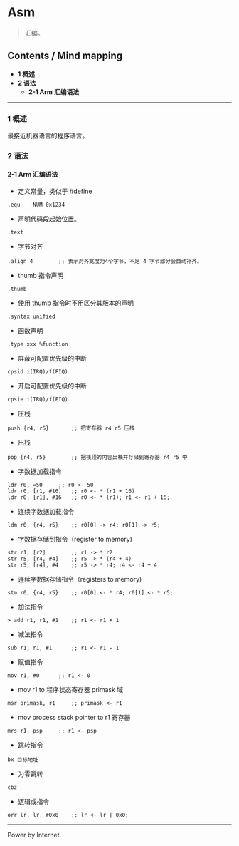# Asm

> 汇编。

## Contents / Mind mapping
- **1 概述**
- **2 语法**
  - **2-1 Arm 汇编语法**

---

### 1 概述

最接近机器语言的程序语言。



### 2 语法

#### 2-1 Arm 汇编语法

- 定义常量，类似于 #define

```
.equ	NUM	0x1234
```

- 声明代码段起始位置。

```
.text
```

- 字节对齐

```
.align 4		;; 表示对齐宽度为4个字节，不足 4 字节部分会自动补齐。
```

- thumb 指令声明

```
.thumb
```

- 使用 thumb 指令时不用区分其版本的声明

```
.syntax unified
```

- 函数声明

```
.type xxx %function
```

- 屏蔽可配置优先级的中断

```
cpsid i(IRQ)/f(FIQ)
```

- 开启可配置优先级的中断

```
cpsie i(IRQ)/f(FIQ)
```

- 压栈

```
push {r4, r5}		;; 把寄存器 r4 r5 压栈
```

- 出栈

```
pop {r4, r5}		;; 把栈顶的内容出栈并存储到寄存器 r4 r5 中
```

- 字数据加载指令

```
ldr r0, =50		;; r0 <- 50
ldr r0, [r1, #16]	;; r0 <- * (r1 + 16)
ldr r0, [r1], #16	;; r0 <- * (r1); r1 <- r1 + 16;
```

- 连续字数据加载指令

```
ldm r0, {r4, r5}	;; r0[0] -> r4; r0[1] -> r5;
```

- 字数据存储到指令（register to memory)

```
str r1, [r2]		;; r1 -> * r2
str r5, [r4, #4]	;; r5 -> * (r4 + 4)
str r5, [r4], #4	;; r5 -> * r4; r4 <- r4 + 4
```

- 连续字数据存储指令（registers to memory)

```
stm r0, {r4, r5}	;; r0[0] <- * r4; r0[1] <- * r5;
```

- 加法指令

```
> add r1, r1, #1	;; r1 <- r1 + 1
```

- 减法指令

```
sub r1, r1, #1		;; r1 <- r1 - 1
```

- 赋值指令

```
mov r1, #0		;; r1 <- 0
```

- mov r1 to 程序状态寄存器 primask 域

```
msr primask, r1		;; primask <- r1
```

- mov process stack pointer to r1 寄存器

```
mrs r1, psp		;; r1 <- psp
```

- 跳转指令

```
bx 目标地址
```

- 为零跳转

```
cbz
```

- 逻辑或指令

```
orr lr, lr, #0x0	;; lr <- lr | 0x0;
```



---
Power by Internet.
